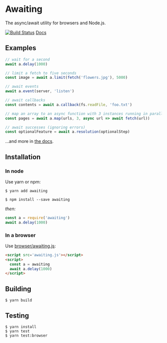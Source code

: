 # Awaiting

The async/await utility for browsers and Node.js.

[![Build Status](https://travis-ci.org/hunterloftis/awaiting.svg?branch=master)](https://travis-ci.org/hunterloftis/awaiting)
[Docs](api.md)

## Examples

```js
// wait for a second
await a.delay(1000)

// limit a fetch to five seconds
const image = await a.limit(fetch('flowers.jpg'), 5000)

// await events
await a.event(server, 'listen')

// await callbacks
const contents = await a.callback(fs.readFile, 'foo.txt')

// map an array to an async function with 3 instances running in parallel
const pages = await a.map(urls, 3, async url => await fetch(url))

// await successes (ignoring errors)
const optionalFeature = await a.resolution(optionalStep)
```

...and more in [the docs](api.md).

## Installation

### In node

Use yarn or npm:

```
$ yarn add awaiting

$ npm install --save awaiting
```

*then:*

```js
const a = require('awaiting')
await a.delay(1000)
```

### In a browser

Use [browser/awaiting.js](https://raw.githubusercontent.com/hunterloftis/awaiting/master/browser/awaiting.js):

```html
<script src='awaiting.js'></script>
<script>
  const a = awaiting
  await a.delay(1000)
</script>
```

## Building

```
$ yarn build
```

## Testing

```
$ yarn install
$ yarn test
$ yarn test:browser
```
